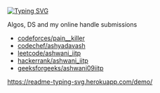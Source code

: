 [![Typing SVG](https://readme-typing-svg.herokuapp.com?color=%232107F7&size=24&height=40&lines=AlgorithmLibrary)](https://git.io/typing-svg)

Algos, DS and my online handle submissions

* [codeforces/pain__killer](https://codeforces.com/profile/pain__killer)
* [codechef/ashyadavash](https://www.codechef.com/users/ashyadavash)
* [leetcode/ashwani_iitp](https://leetcode.com/ashwani_iitp/)
* [hackerrank/ashwani_iitp](https://www.hackerrank.com/ashwani_iitp)
* [geeksforgeeks/ashwani09iitp](https://auth.geeksforgeeks.org/user/ashwani09iitp/)


https://readme-typing-svg.herokuapp.com/demo/
